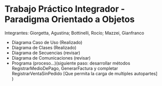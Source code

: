 # Trabajo Práctico Integrador - Paradigma Orientado a Objetos

Integrantes: Giorgetta, Agustina; Bottinelli, Rocío; Mazzei, Gianfranco

- Diagrama Caso de Uso (Realizado)
- Diagrama de Clases (Realizado)
- Diagrama de Secuencias (revisar)
- Diagrama de Comunicaciones (revisar)
- Programa (proceso...)(siguiente paso: desarrollar métodos RegistrarMedioDePago, GenerarFactura y completar RegistrarVentaSinPedido [Que permita la carga de multiples autopartes] )
